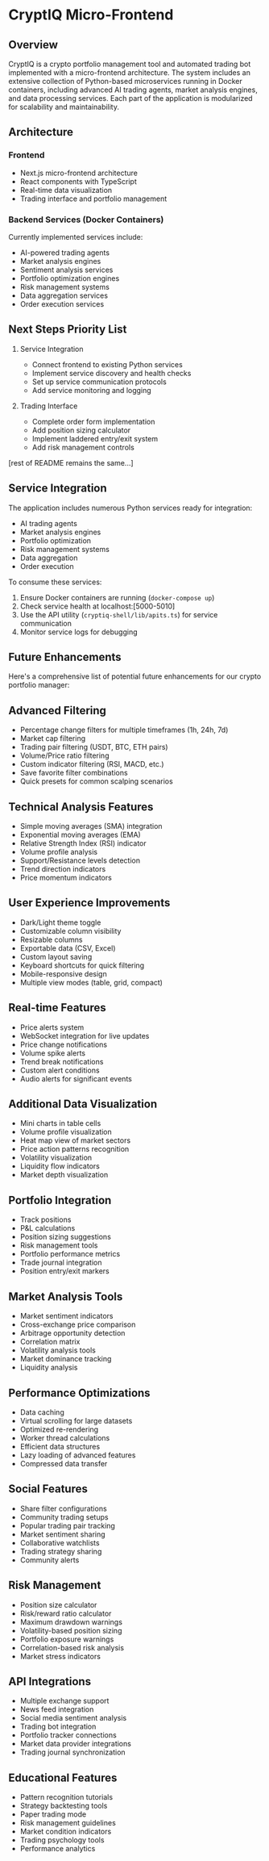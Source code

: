 # CryptIQ Micro-Frontend

## Overview

CryptIQ is a crypto portfolio management tool and automated trading bot implemented with a micro-frontend architecture. The system includes an extensive collection of Python-based microservices running in Docker containers, including advanced AI trading agents, market analysis engines, and data processing services. Each part of the application is modularized for scalability and maintainability.

## Architecture

### Frontend

- Next.js micro-frontend architecture
- React components with TypeScript
- Real-time data visualization
- Trading interface and portfolio management

### Backend Services (Docker Containers)

Currently implemented services include:

- AI-powered trading agents
- Market analysis engines
- Sentiment analysis services
- Portfolio optimization engines
- Risk management systems
- Data aggregation services
- Order execution services

## Next Steps Priority List

1. Service Integration
   - Connect frontend to existing Python services
   - Implement service discovery and health checks
   - Set up service communication protocols
   - Add service monitoring and logging

2. Trading Interface
   - Complete order form implementation
   - Add position sizing calculator
   - Implement laddered entry/exit system
   - Add risk management controls

[rest of README remains the same...]

## Service Integration

The application includes numerous Python services ready for integration:

- AI trading agents
- Market analysis engines
- Portfolio optimization
- Risk management systems
- Data aggregation
- Order execution

To consume these services:

1. Ensure Docker containers are running (`docker-compose up`)
2. Check service health at localhost:[5000-5010]
3. Use the API utility (`cryptiq-shell/lib/apits.ts`) for service communication
4. Monitor service logs for debugging

## Future Enhancements

Here's a comprehensive list of potential future enhancements for our crypto portfolio manager:

## Advanced Filtering

- Percentage change filters for multiple timeframes (1h, 24h, 7d)
- Market cap filtering
- Trading pair filtering (USDT, BTC, ETH pairs)
- Volume/Price ratio filtering
- Custom indicator filtering (RSI, MACD, etc.)
- Save favorite filter combinations
- Quick presets for common scalping scenarios

## Technical Analysis Features

- Simple moving averages (SMA) integration
- Exponential moving averages (EMA)
- Relative Strength Index (RSI) indicator
- Volume profile analysis
- Support/Resistance levels detection
- Trend direction indicators
- Price momentum indicators

## User Experience Improvements

- Dark/Light theme toggle
- Customizable column visibility
- Resizable columns
- Exportable data (CSV, Excel)
- Custom layout saving
- Keyboard shortcuts for quick filtering
- Mobile-responsive design
- Multiple view modes (table, grid, compact)

## Real-time Features

- Price alerts system
- WebSocket integration for live updates
- Price change notifications
- Volume spike alerts
- Trend break notifications
- Custom alert conditions
- Audio alerts for significant events
  
## Additional Data Visualization

- Mini charts in table cells
- Volume profile visualization
- Heat map view of market sectors
- Price action patterns recognition
- Volatility visualization
- Liquidity flow indicators
- Market depth visualization

## Portfolio Integration

- Track positions
- P&L calculations
- Position sizing suggestions
- Risk management tools
- Portfolio performance metrics
- Trade journal integration
- Position entry/exit markers
  
## Market Analysis Tools

- Market sentiment indicators
- Cross-exchange price comparison
- Arbitrage opportunity detection
- Correlation matrix
- Volatility analysis tools
- Market dominance tracking
- Liquidity analysis

## Performance Optimizations

- Data caching
- Virtual scrolling for large datasets
- Optimized re-rendering
- Worker thread calculations
- Efficient data structures
- Lazy loading of advanced features
- Compressed data transfer

## Social Features

- Share filter configurations
- Community trading setups
- Popular trading pair tracking
- Market sentiment sharing
- Collaborative watchlists
- Trading strategy sharing
- Community alerts

## Risk Management

- Position size calculator
- Risk/reward ratio calculator
- Maximum drawdown warnings
- Volatility-based position sizing
- Portfolio exposure warnings
- Correlation-based risk analysis
- Market stress indicators

## API Integrations

- Multiple exchange support
- News feed integration
- Social media sentiment analysis
- Trading bot integration
- Portfolio tracker connections
- Market data provider integrations
- Trading journal synchronization

## Educational Features

- Pattern recognition tutorials
- Strategy backtesting tools
- Paper trading mode
- Risk management guidelines
- Market condition indicators
- Trading psychology tools
- Performance analytics